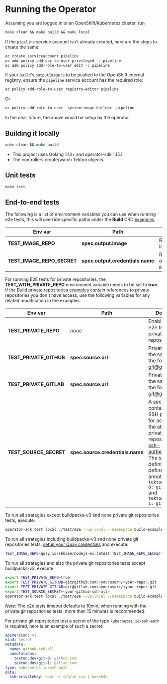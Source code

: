 
# Running the Operator

Assuming you are logged in to an OpenShift/Kubernetes cluster, run

```sh
make clean && make build && make local
```

If the `pipeline` service account isn't already created, here are the steps to create the same:

```sh
oc create serviceaccount pipeline
oc adm policy add-scc-to-user privileged -z pipeline
oc adm policy add-role-to-user edit -z pipeline
```

If your `Build`'s `outputImage` is to be pushed to the OpenShift internal registry, ensure the
`pipeline` service account has the required role:

```sh
oc policy add-role-to-user registry-editor pipeline
```

Or

```sh
oc policy add-role-to-user  system:image-builder  pipeline
```

In the near future, the above would be setup by the operator.


## Building it locally

```sh
make clean && make build
```


* This project uses Golang 1.13+ and operator-sdk 1.15.1.
* The controllers create/watch Tekton objects.

## Unit tests

```sh
make test
```

## End-to-end tests

The following is a list of environment variables you can use when running e2e tests, this will override specific paths under the **Build** CRD [examples](samples/build).

Env var | Path | Definition
--- | --- | --- |
**TEST_IMAGE_REPO** | **spec.output.image** | Registry endpoint to push images |
**TEST_IMAGE_REPO_SECRET** | **spec.output.credentials.name** | Registry endpoint secret(_usually of the type kubernetes.io/dockerconfigjson_) |

For running E2E tests for private repositories, the **TEST_WITH_PRIVATE_REPO** environment variable needs to be set to **true**.
If the Build private repositories [examples](test/data) contain references to private repositories you don´t have access, use
the following variables for any related modification in the examples.

Env var | Path | Definition
--- | --- | --- |
**TEST_PRIVATE_REPO** | _none_ | Enables running e2e tests for private repositories |
**TEST_PRIVATE_GITHUB** | **spec.source.url** | Private URL for the samples of the form *git@github.com* |
**TEST_PRIVATE_GITLAB** | **spec.source.url** | Private URL for the samples of the form *git@gitlab.com* |
**TEST_SOURCE_SECRET** | **spec.source.credentials.name** | A secret containing the SSH private key for accessing the above private repository. See [ssh-authentication](https://github.com/tektoncd/pipeline/blob/master/docs/auth.md#ssh-authentication-git). The secret definition must define two annotations: `tekton.dev/git-0: github.com` and `tekton.dev/git-1: gitlab.com`  |

To run all strategies except buildpacks-v3 and none private git repositories tests, execute:

```sh
operator-sdk test local ./test/e2e --up-local --namespace build-examples
```

To run all strategies including buildpacks-v3 and none private git repositories tests, [setup your Quay credentials](samples/buildstrategy/buildpacks-v3#try-it-) and execute:

```sh
TEST_IMAGE_REPO=quay.io/shbose/nodejs-ex:latest TEST_IMAGE_REPO_SECRET=regcred  operator-sdk test local ./test/e2e --up-local --namespace build-examples
```

To run all strategies and also the private git repositories tests except buildpacks-v3, execute:

```sh
export TEST_PRIVATE_REPO=true
export TEST_PRIVATE_GITHUB=git@github.com:<youruser>/<your-repo>.git
export TEST_PRIVATE_GITLAB=git@gitlab.com:<youruser>/<your-repo>.git
export TEST_SOURCE_SECRET=<your-github-ssh-all>
operator-sdk test local ./test/e2e --up-local --namespace build-examples --go-test-flags "-timeout=20m"
```

_Note:_ The e2e tests timeout defaults to 10min, when running with the private git repositories tests, more than 15 minutes is recommended.

For private git repositories test a secret of the type `kubernetes.io/ssh-auth` is required, here is an example of such a secret:

```yaml
apiVersion: v1
kind: Secret
metadata:
  name: github-ssh-all
  annotations:
    tekton.dev/git-0: github.com
    tekton.dev/git-1: gitlab.com
type: kubernetes.io/ssh-auth
data:
  ssh-privatekey: <cat ~/.ssh/id_rsa | base64>
```
